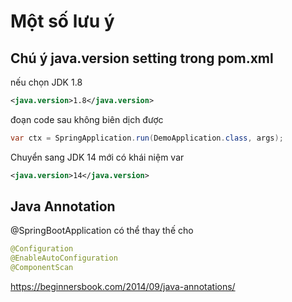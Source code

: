 # Một số lưu ý

## Chú ý java.version setting trong pom.xml
nếu chọn JDK 1.8
```xml
<java.version>1.8</java.version>
```
đoạn code sau không biên dịch được
```java
var ctx = SpringApplication.run(DemoApplication.class, args);
```

Chuyển sang JDK 14 mới có khái niệm var
```xml
<java.version>14</java.version>
```

## Java Annotation
@SpringBootApplication có thể thay thế cho

```java
@Configuration
@EnableAutoConfiguration
@ComponentScan
```

https://beginnersbook.com/2014/09/java-annotations/